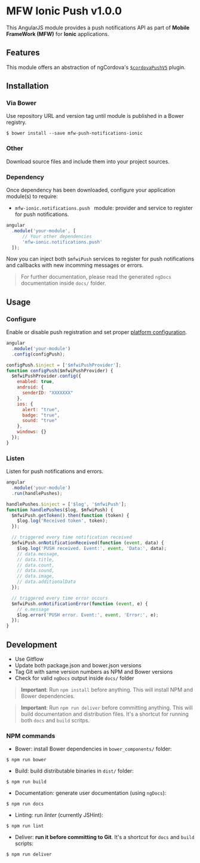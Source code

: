 # MFW Ionic Push v1.0.0

This AngularJS module provides a push notifications API as part of **Mobile FrameWork (MFW)** for **Ionic** applications.


## Features


This module offers an abstraction of ngCordova's [`$cordovaPushV5`](http://ngcordova.com/docs/plugins/pushNotificationsV5/) plugin.



## Installation

### Via Bower

Use repository URL and version tag until module is published in a Bower registry.

```shell
$ bower install --save mfw-push-notifications-ionic
```


### Other

Download source files and include them into your project sources.



### Dependency

Once dependency has been downloaded, configure your application module(s) to require:

* `mfw-ionic.notifications.push ` module: provider and service to register for push notifications.

```js
angular
  .module('your-module', [
      // Your other dependencies
      'mfw-ionic.notifications.push'
  ]);
```

Now you can inject both `$mfwiPush` services to register for push notifications and callbacks with new incomming messages or errors.


> For further documentation, please read the generated `ngDocs` documentation inside `docs/` folder.


## Usage

### Configure

Enable or disable push registration and set proper [platform configuration](https://github.com/phonegap/phonegap-plugin-push/blob/master/docs/API.md#pushnotificationinitoptions).

```js
angular
  .module('your-module')
  .config(configPush);

configPush.$inject = ['$mfwiPushProvider'];
function configPush($mfwiPushProvider) {
  $mfwiPushProvider.config({
    enabled: true,
    android: {
      senderID: "XXXXXXX"
    },
    ios: {
      alert: "true",
      badge: "true",
      sound: "true"
    },
    windows: {}
  });
}
```

### Listen

Listen for push notifications and errors.

```js
angular
  .module('your-module')
  .run(handlePushes);

handlePushes.$inject = ['$log', '$mfwiPush'];
function handlePushes($log, $mfwiPush) {
  $mfwiPush.getToken().then(function (token) {
    $log.log('Received token', token);
  });

  // triggered every time notification received
  $mfwiPush.onNotificationReceived(function (event, data) {
    $log.log('PUSH received. Event:', event, 'Data:', data);
    // data.message,
    // data.title,
    // data.count,
    // data.sound,
    // data.image,
    // data.additionalData
  });

  // triggered every time error occurs
  $mfwiPush.onNotificationError(function (event, e) {
    // e.message
    $log.error('PUSH error. Event:', event, 'Error:', e);
  });
}
```



## Development

* Use Gitflow
* Update both package.json and bower.json versions
* Tag Git with same version numbers as NPM and Bower versions
* Check for valid `ngDocs` output inside `docs/` folder

> **Important**: Run `npm install` before anything. This will install NPM and Bower dependencies.

> **Important**: Run `npm run deliver` before committing anything. This will build documentation and distribution files.
> It's a shortcut for running both `docs` and `build` scritps.


### NPM commands

* Bower: install Bower dependencies in `bower_components/` folder:

```shell
$ npm run bower
```

* Build: build distributable binaries in `dist/` folder:

```shell
$ npm run build
```

* Documentation: generate user documentation (using `ngDocs`):

```shell
$ npm run docs
```

* Linting: run *linter* (currently JSHint):

```shell
$ npm run lint
```

* Deliver: **run it before committing to Git**. It's a shortcut for `docs` and `build` scripts:

```shell
$ npm run deliver
```
